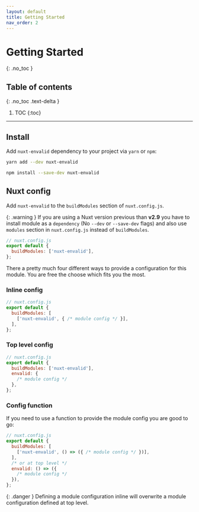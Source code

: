 ```yaml
---
layout: default
title: Getting Started
nav_order: 2
---
```


# Getting Started
{: .no_toc }

## Table of contents
{: .no_toc .text-delta }

1. TOC
{:toc}

---

## Install

Add `nuxt-envalid` dependency to your project via `yarn` or `npm`:

```bash
yarn add --dev nuxt-envalid
```
```bash
npm install --save-dev nuxt-envalid
```

## Nuxt config

Add `nuxt-envalid` to the `buildModules` section of `nuxt.config.js`.

{: .warning }
If you are using a Nuxt version previous than **v2.9** you have to install module as a `dependency` (No `--dev` or `--save-dev` flags) and also use `modules` section in `nuxt.config.js` instead of `buildModules`.

```js
// nuxt.config.js
export default {
  buildModules: ['nuxt-envalid'],
};
```

There a pretty much four different ways to provide a configuration for this module. You are free the choose which fits you the most.

### Inline config

```js
// nuxt.config.js
export default {
  buildModules: [
    ['nuxt-envalid', { /* module config */ }],
  ],
};
```

### Top level config

```js
// nuxt.config.js
export default {
  buildModules: ['nuxt-envalid'],
  envalid: {
    /* module config */
  },
};
```

### Config function

If you need to use a function to provide the module config you are good to go:

```js
// nuxt.config.js
export default {
  buildModules: [
    ['nuxt-envalid', () => ({ /* module config */ })],
  ],
  /* or at top level */
  envalid: () => ({
    /* module config */
  }),
};
```

{: .danger }
Defining a module configuration inline will overwrite a module configuration defined at top level.
